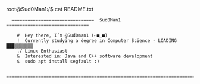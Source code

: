 root@Sud0Man1:/$ cat README.txt
      
      ===============================  $ud0Man1  ===============================
      
        #  Hey there, I’m @Sud0man1 (⌐■_■)                            
        !  Currently studying a degree in Computer Science - LOADING ███▒▒▒▒▒▒▒    
        ./ Linux Enthusiast
        &  Interested in: Java and C++ software development           
        $  sudo apt install segfault :)

      ==========================================================================
          

<!---
Sud0man1/Sud0man1 is a ✨ special ✨ repository because its `README.md` (this file) appears on your GitHub profile.
You can click the Preview link to take a look at your changes.
--->

